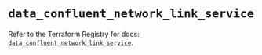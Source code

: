 # `data_confluent_network_link_service`

Refer to the Terraform Registry for docs: [`data_confluent_network_link_service`](https://registry.terraform.io/providers/confluentinc/confluent/2.10.0/docs/data-sources/network_link_service).
